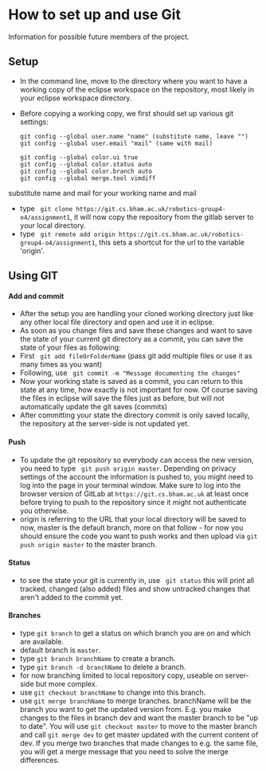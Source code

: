 # How to set up and use Git

Information for possible future members of the project.
## Setup

* In the command line, move to the directory where you want to have a working copy of the eclipse workspace on the repository, most likely in your eclipse workspace directory.
* Before copying a working copy, we first should set up various git settings:

	```
	git config --global user.name "name" (substitute name, leave "")
	git config --global user.email "mail" (same with mail)

	git config --global color.ui true
	git config --global color.status auto
	git config --global color.branch auto
	git config --global merge.tool vimdiff
	```

substitute name and mail for your working name and mail
* type ``` git clone https://git.cs.bham.ac.uk/robotics-group4-o4/assignment1```, it will now copy the repository from the gitlab server to your local directory.
* type ``` git remote add origin https://git.cs.bham.ac.uk/robotics-group4-o4/assignment1```, this sets a shortcut for the url to the variable 'origin'.

## Using GIT

#### Add and commit

* After the setup you are handling your cloned working directory just like any other local file directory and open and use it in eclipse.
* As soon as you change files and save these changes and want to save the state of your current git directory as a commit, you can save the state of your files as following:
* First ``` git add fileOrFolderName``` (pass git add multiple files or use it as many times as you want)
* Following, use ``` git commit -m "Message documenting the changes"```
* Now your working state is saved as a commit, you can return to this state at any time, how exactly is not important for now. Of course saving the files in eclipse will save the files just as before, but will not automatically update the git saves (commits)
* After committing your state the directory commit is only saved locally, the repository at the server-side is not updated yet.

#### Push

* To update the git repository so everybody can access the new version, you need to type ``` git push origin master```. Depending on privacy settings of the account the information is pushed to, you might need to log into the page in your terminal window. Make sure to log into the browser version of GitLab at ```https://git.cs.bham.ac.uk``` at least once before trying to push to the repository since it might not authenticate you otherwise.
* origin is referring to the URL that your local directory will be saved to now, master is the default branch, more on that follow - for now you should ensure the code you want to push works and then upload via ```git push origin master``` to the master branch.

#### Status

* to see the state your git is currently in, use ``` git status``` this will print all tracked, changed (also added) files and show untracked changes that aren't added to the commit yet.

#### Branches

* type ```git branch``` to get a status on which branch you are on and which are available.
* default branch is ```master```.
* type ```git branch branchName``` to create a branch.
* type ```git branch -d branchName``` to delete a branch.
* for now branching limited to local repository copy, useable on server-side but more complex.
* use ```git checkout branchName``` to change into this branch.
* use ```git merge branchName``` to merge branches. branchName will be the branch you want to get the updated version from. E.g. you make changes to the files in branch dev and want the master branch to be "up to date". You will use ```git checkout master``` to move to the master branch and call ```git merge dev``` to get master updated with the current content of dev. If you merge two branches that made changes to e.g. the same file, you will get a merge message that you need to solve the merge differences.
